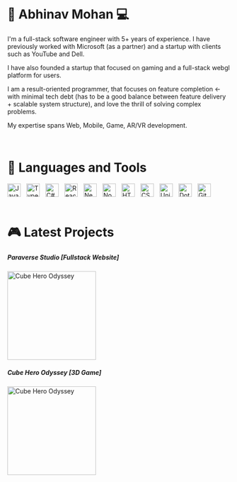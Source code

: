 # 🚀 Abhinav Mohan 💻

I'm a full-stack software engineer with 5+ years of experience. I have previously worked with Microsoft (as a partner) and a startup with clients such as YouTube and Dell. 

I have also founded a startup that focused on gaming and a full-stack webgl platform for users.

I am a result-oriented programmer, that focuses on feature completion <- with minimal tech debt (has to be a good balance between feature delivery + scalable system structure), and love the thrill of solving complex problems.

My expertise spans Web, Mobile, Game, AR/VR development.

<br />

# 🔨 Languages and Tools
<img align="left" alt="JavaScript" width="30px" style="padding-right:10px;" src="https://cdn.jsdelivr.net/gh/devicons/devicon/icons/javascript/javascript-plain.svg" />
<img align="left" alt="TypeScript" width="30px" style="padding-right:10px;" src="https://cdn.jsdelivr.net/gh/devicons/devicon/icons/typescript/typescript-plain.svg" />
<img align="left" alt="C#" width="30px" style="padding-right:10px;" src="https://cdn.jsdelivr.net/gh/devicons/devicon/icons/csharp/csharp-plain.svg" />
<img align="left" alt="React.js" width="30px" style="padding-right:10px;" src="https://cdn.jsdelivr.net/gh/devicons/devicon/icons/react/react-original.svg" />
<img align="left" alt="Next.js" width="30px" style="padding-right:10px;" src="https://cdn.jsdelivr.net/gh/devicons/devicon/icons/nextjs/nextjs-original.svg" />
<img align="left" alt="Node.js" width="30px" style="padding-right:10px;" src="https://cdn.jsdelivr.net/gh/devicons/devicon/icons/nodejs/nodejs-original.svg" />
<img align="left" alt="HTML5" width="30px" style="padding-right:10px;" src="https://cdn.jsdelivr.net/gh/devicons/devicon/icons/html5/html5-plain.svg" />
<img align="left" alt="CSS3" width="30px" style="padding-right:10px;" src="https://cdn.jsdelivr.net/gh/devicons/devicon/icons/css3/css3-plain.svg" />
<img align="left" alt="Unity 3D" width="30px" style="padding-right:10px;" src="https://cdn.jsdelivr.net/gh/devicons/devicon/icons/unity/unity-plain.svg" />
<img align="left" alt="DotNet" width="30px" style="padding-right:10px;" src="https://cdn.jsdelivr.net/gh/devicons/devicon/icons/dotnetcore/dotnetcore-original.svg" />
<img align="left" alt="GitHub" width="30px" style="padding-right:10px;" src="https://cdn.jsdelivr.net/gh/devicons/devicon/icons/github/github-original.svg" />
<br />
<br />
<br />

# 🎮 Latest Projects

<h5>Paraverse Studio [Fullstack Website]</h5>
<img align="center" alt="Cube Hero Odyssey" width="200px" style="padding-right:10px;" src="https://i.ibb.co/2ZsckYj/Paraverse-Studio.png" />
<h5>Cube Hero Odyssey [3D Game]</h5>
<img align="center" alt="Cube Hero Odyssey" width="200px" style="padding-right:10px;" src="https://i.ibb.co/L8Mtz71/cubeherologo.png" />
<br />

<!--
**AbhinavMohanSDE/AbhinavMohanSDE** is a ✨ _special_ ✨ repository because its `README.md` (this file) appears on your GitHub profile.

Here are some ideas to get you started:

- 🔭 I’m currently working on ...
- 🌱 I’m currently learning ...
- 👯 I’m looking to collaborate on ...
- 🤔 I’m looking for help with ...
- 💬 Ask me about ...
- 📫 How to reach me: ...
- 😄 Pronouns: ...
- ⚡ Fun fact: ...
-->
